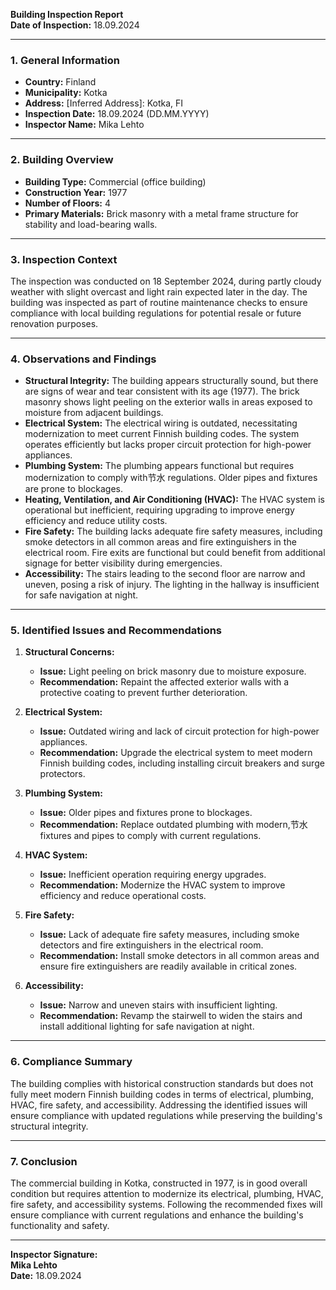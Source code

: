 

**Building Inspection Report**  
**Date of Inspection:** 18.09.2024  

---

### **1. General Information**  
- **Country:** Finland  
- **Municipality:** Kotka  
- **Address:** [Inferred Address]: Kotka, FI  
- **Inspection Date:** 18.09.2024 (DD.MM.YYYY)  
- **Inspector Name:** Mika Lehto  

---

### **2. Building Overview**  
- **Building Type:** Commercial (office building)  
- **Construction Year:** 1977  
- **Number of Floors:** 4  
- **Primary Materials:** Brick masonry with a metal frame structure for stability and load-bearing walls.  

---

### **3. Inspection Context**  
The inspection was conducted on 18 September 2024, during partly cloudy weather with slight overcast and light rain expected later in the day. The building was inspected as part of routine maintenance checks to ensure compliance with local building regulations for potential resale or future renovation purposes.

---

### **4. Observations and Findings**  
- **Structural Integrity:** The building appears structurally sound, but there are signs of wear and tear consistent with its age (1977). The brick masonry shows light peeling on the exterior walls in areas exposed to moisture from adjacent buildings.  
- **Electrical System:** The electrical wiring is outdated, necessitating modernization to meet current Finnish building codes. The system operates efficiently but lacks proper circuit protection for high-power appliances.  
- **Plumbing System:** The plumbing appears functional but requires modernization to comply with节水 regulations. Older pipes and fixtures are prone to blockages.  
- **Heating, Ventilation, and Air Conditioning (HVAC):** The HVAC system is operational but inefficient, requiring upgrading to improve energy efficiency and reduce utility costs.  
- **Fire Safety:** The building lacks adequate fire safety measures, including smoke detectors in all common areas and fire extinguishers in the electrical room. Fire exits are functional but could benefit from additional signage for better visibility during emergencies.  
- **Accessibility:** The stairs leading to the second floor are narrow and uneven, posing a risk of injury. The lighting in the hallway is insufficient for safe navigation at night.  

---

### **5. Identified Issues and Recommendations**  
1. **Structural Concerns:**  
   - **Issue:** Light peeling on brick masonry due to moisture exposure.  
   - **Recommendation:** Repaint the affected exterior walls with a protective coating to prevent further deterioration.  

2. **Electrical System:**  
   - **Issue:** Outdated wiring and lack of circuit protection for high-power appliances.  
   - **Recommendation:** Upgrade the electrical system to meet modern Finnish building codes, including installing circuit breakers and surge protectors.  

3. **Plumbing System:**  
   - **Issue:** Older pipes and fixtures prone to blockages.  
   - **Recommendation:** Replace outdated plumbing with modern,节水 fixtures and pipes to comply with current regulations.  

4. **HVAC System:**  
   - **Issue:** Inefficient operation requiring energy upgrades.  
   - **Recommendation:** Modernize the HVAC system to improve efficiency and reduce operational costs.  

5. **Fire Safety:**  
   - **Issue:** Lack of adequate fire safety measures, including smoke detectors and fire extinguishers in the electrical room.  
   - **Recommendation:** Install smoke detectors in all common areas and ensure fire extinguishers are readily available in critical zones.  

6. **Accessibility:**  
   - **Issue:** Narrow and uneven stairs with insufficient lighting.  
   - **Recommendation:** Revamp the stairwell to widen the stairs and install additional lighting for safe navigation at night.  

---

### **6. Compliance Summary**  
The building complies with historical construction standards but does not fully meet modern Finnish building codes in terms of electrical, plumbing, HVAC, fire safety, and accessibility. Addressing the identified issues will ensure compliance with updated regulations while preserving the building's structural integrity.

---

### **7. Conclusion**  
The commercial building in Kotka, constructed in 1977, is in good overall condition but requires attention to modernize its electrical, plumbing, HVAC, fire safety, and accessibility systems. Following the recommended fixes will ensure compliance with current regulations and enhance the building's functionality and safety.  

---  

**Inspector Signature:**  
**Mika Lehto**  
**Date:** 18.09.2024